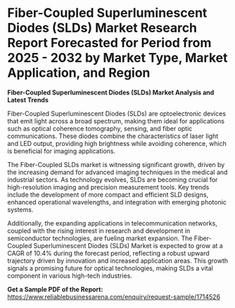 <p><h1>Fiber-Coupled Superluminescent Diodes (SLDs) Market Research Report Forecasted for Period from 2025 -  2032 by Market Type, Market Application, and Region</h1></p><p><strong>Fiber-Coupled Superluminescent Diodes (SLDs) Market Analysis and Latest Trends</strong></p>
<p><p>Fiber-Coupled Superluminescent Diodes (SLDs) are optoelectronic devices that emit light across a broad spectrum, making them ideal for applications such as optical coherence tomography, sensing, and fiber optic communications. These diodes combine the characteristics of laser light and LED output, providing high brightness while avoiding coherence, which is beneficial for imaging applications.</p><p>The Fiber-Coupled SLDs market is witnessing significant growth, driven by the increasing demand for advanced imaging techniques in the medical and industrial sectors. As technology evolves, SLDs are becoming crucial for high-resolution imaging and precision measurement tools. Key trends include the development of more compact and efficient SLD designs, enhanced operational wavelengths, and integration with emerging photonic systems. </p><p>Additionally, the expanding applications in telecommunication networks, coupled with the rising interest in research and development in semiconductor technologies, are fueling market expansion. The Fiber-Coupled Superluminescent Diodes (SLDs) Market is expected to grow at a CAGR of 10.4% during the forecast period, reflecting a robust upward trajectory driven by innovation and increased application areas. This growth signals a promising future for optical technologies, making SLDs a vital component in various high-tech industries.</p></p>
<p><strong>Get a Sample PDF of the Report:&nbsp;</strong> <a href="https://www.reliablebusinessarena.com/enquiry/request-sample/1714526?utm_campaign=1835&utm_medium=2&utm_source=Github&utm_content=ia&utm_term=11012025&utm_id=fiber-coupled-superluminescent-diodes-slds">https://www.reliablebusinessarena.com/enquiry/request-sample/1714526</a></p>
<p>&nbsp;</p>
<p><strong>Fiber-Coupled Superluminescent Diodes (SLDs) Major Market Players</strong></p>
<p><p>The Fiber-Coupled Superluminescent Diodes (SLDs) market consists of several prominent players, each contributing to the growth and innovation in the industry. Key companies include FrankFurt Laser Company, Nolatech, QPhotonics, InPhenix, Thorlabs Inc., DenseLight Semiconductors, Anritsu Corporation, Superlum, Exalos, Innolume, Luxmux, LasersCom, WT&T, and Inzhekt.</p><p>**FrankFurt Laser Company** specializes in high-performance laser technologies and has witnessed increased demand for its fiber-coupled SLDs driven by applications in biomedical imaging and telecommunications. Its innovative products are positioned for substantial market growth, particularly as the demand for non-invasive imaging techniques expands.</p><p>**Thorlabs Inc.**, a major player in photonics, has integrated SLD technology into its product offerings, catering to research and industrial applications. The company’s solid sales revenue, estimated at over $300 million annually, indicates a strong market presence and continued investment in R&D to enhance SLD performance.</p><p>**Superlum** is another key competitor, focusing on high-power SLDs suitable for optical coherence tomography (OCT) applications. The company’s strategic partnerships in the medical and consumer electronics sectors have bolstered its market position, anticipating double-digit growth rates as OCT technology gains traction.</p><p>**InPhenix** is recognized for its cutting-edge SLD products, targeting telecommunications and industrial applications. The company’s revenue has seen consistent growth, propelled by increased investments in high-speed data transmission technologies.</p><p>Overall, the Fiber-Coupled SLD market is projected to grow significantly. The expansion in biomedical applications, telecommunications, and emerging technologies like autonomous vehicles is expected to drive the market size to reach several hundred million dollars over the next few years. Companies that prioritize innovation and adaptability in their product offerings are likely to lead this growth.</p></p>
<p>&nbsp;</p>
<p><strong>What Are The Key Opportunities For Fiber-Coupled Superluminescent Diodes (SLDs) Manufacturers?</strong></p>
<p><p>The Fiber-Coupled Superluminescent Diodes (SLDs) market is anticipated to experience robust growth, driven by increasing applications in optical coherence tomography, medical imaging, and telecommunications. As of 2023, the market is valued at approximately $300 million, with a projected CAGR of around 7% through 2030. Technological advancements, such as improved efficiency and integration with fiber optic systems, are propelling market expansion. Furthermore, the rising demand for high-resolution imaging in healthcare and the growing adoption of fiber-optic sensing technologies are expected to enhance market dynamics. Key players are focusing on innovation and strategic partnerships to capture market share.</p></p>
<p><strong>Inquire or Share Your Questions If Any Before Purchasing This Report:</strong> <a href="https://www.reliablebusinessarena.com/enquiry/pre-order-enquiry/1714526?utm_campaign=1835&utm_medium=2&utm_source=Github&utm_content=ia&utm_term=11012025&utm_id=fiber-coupled-superluminescent-diodes-slds">https://www.reliablebusinessarena.com/enquiry/pre-order-enquiry/1714526</a></p>
<p>&nbsp;</p>
<p><strong>Market Segmentation</strong></p>
<p><strong>The Fiber-Coupled Superluminescent Diodes (SLDs) Market Analysis by types is segmented into:</strong></p>
<p><ul><li>830 nm Type</li><li>1050 nm Type</li><li>1300 nm Type</li><li>1550 nm Type</li><li>Other</li></ul></p>
<p><p>Fiber-coupled superluminescent diodes (SLDs) are devices that emit broad-spectrum light, ideal for applications like optical coherence tomography and fiber optic sensors. The market is categorized by wavelength types: the 830 nm type is suited for biological imaging, the 1050 nm type offers a balance of penetration and resolution, the 1300 nm type minimizes tissue scattering for deeper imaging, and the 1550 nm type is optimal for telecommunications. Other markets may include specialized applications across various industries.</p></p>
<p><strong>Purchase this Report:&nbsp;</strong><a href="https://www.reliablebusinessarena.com/purchase/1714526?utm_campaign=1835&utm_medium=2&utm_source=Github&utm_content=ia&utm_term=11012025&utm_id=fiber-coupled-superluminescent-diodes-slds">https://www.reliablebusinessarena.com/purchase/1714526</a></p>
<p>&nbsp;</p>
<p><strong>The Fiber-Coupled Superluminescent Diodes (SLDs) Market Industry Research by Application is segmented into:</strong></p>
<p><ul><li>Optical Coherence Tomography (OCT) Imaging Systems</li><li>Fiber Optic Gyroscopes (FOG)</li><li>Others</li></ul></p>
<p><p>Fiber-coupled superluminescent diodes (SLDs) play a crucial role in various advanced optical applications due to their broad spectral output and high coherence lengths. In Optical Coherence Tomography (OCT) imaging systems, they provide high-resolution imaging for medical diagnostics and industrial inspections. Additionally, in fiber optic gyroscopes (FOG), SLDs enhance accuracy in navigation and positioning systems. Other applications include optical sensors and telecommunications, where their unique properties enable improved performance across a range of optical technologies and industries.</p></p>
<p><a href="https://www.reliablebusinessarena.com/fiber-coupled-superluminescent-diodes-slds--r1714526?utm_campaign=1835&utm_medium=2&utm_source=Github&utm_content=ia&utm_term=11012025&utm_id=fiber-coupled-superluminescent-diodes-slds">&nbsp;https://www.reliablebusinessarena.com/fiber-coupled-superluminescent-diodes-slds--r1714526</a></p>
<p><strong>In terms of Region, the Fiber-Coupled Superluminescent Diodes (SLDs) Market Players available by Region are:</strong></p>
<p>
    <p> <strong> North America: </strong>
        <ul>
            <li>United States</li>
            <li>Canada</li>
        </ul>
        </p> 
    <p> <strong> Europe: </strong>
        <ul>
            <li>Germany</li>
            <li>France</li>
            <li>U.K.</li>
            <li>Italy</li>
            <li>Russia</li>
        </ul>
        </p> 
    <p> <strong> Asia-Pacific: </strong>
        <ul>
            <li>China</li>
            <li>Japan</li>
            <li>South Korea</li>
            <li>India</li>
            <li>Australia</li>
            <li>China Taiwan</li>
            <li>Indonesia</li>
            <li>Thailand</li>
            <li>Malaysia</li>
        </ul>
        </p> 
    <p> <strong> Latin America: </strong>
        <ul>
            <li>Mexico</li>
            <li>Brazil</li>
            <li>Argentina Korea</li>
            <li>Colombia</li>
        </ul>
        </p> 
    <p> <strong> Middle East & Africa: </strong>
        <ul>
            <li>Turkey</li>
            <li>Saudi</li>
            <li>Arabia</li>
            <li>UAE</li>
            <li>Korea</li>
        </ul>
    </p>
    </p>
<p><p>The Fiber-Coupled Superluminescent Diodes (SLDs) market is witnessing significant growth across various regions. North America leads the market, accounting for approximately 35% of the total market share, driven by technological advancements and high demand from the biomedical sector. Asia-Pacific (APAC) follows closely, with a 30% share, fueled by expanding consumer electronics and telecommunications industries. Europe holds about 25%, while China represents around 10%. APAC is expected to show the highest growth rate, advancing further in the coming years.</p></p>
<p><strong>Purchase this Report: </strong><a href="https://www.reliablebusinessarena.com/purchase/1714526?utm_campaign=1835&utm_medium=2&utm_source=Github&utm_content=ia&utm_term=11012025&utm_id=fiber-coupled-superluminescent-diodes-slds">https://www.reliablebusinessarena.com/purchase/1714526</a></p>
<p>&nbsp;<strong>Get a Sample PDF of the Report:&nbsp;&nbsp;</strong><a href="https://www.reliablebusinessarena.com/enquiry/request-sample/1714526?utm_campaign=1835&utm_medium=2&utm_source=Github&utm_content=ia&utm_term=11012025&utm_id=fiber-coupled-superluminescent-diodes-slds">https://www.reliablebusinessarena.com/enquiry/request-sample/1714526</a></p>
<p><strong></strong></p>
<p><p><a href="https://github.com/marlanamarvn/Market-Research-Report-List-1/blob/main/nuclear-power-reactors-market.md?utm_campaign=1835&utm_medium=2&utm_source=Github&utm_content=ia&utm_term=11012025&utm_id=fiber-coupled-superluminescent-diodes-slds">Nuclear Power Reactors Market</a></p></p>